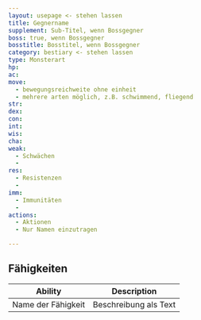 ```yaml
---
layout: usepage <- stehen lassen
title: Gegnername
supplement: Sub-Titel, wenn Bossgegner
boss: true, wenn Bossgegner
bosstitle: Bosstitel, wenn Bossgegner
category: bestiary <- stehen lassen
type: Monsterart
hp: 
ac: 
move:
  - bewegungsreichweite ohne einheit
  - mehrere arten möglich, z.B. schwimmend, fliegend
str: 
dex: 
con: 
int: 
wis: 
cha: 
weak:
  - Schwächen
  -
res:
  - Resistenzen
  -
imm:
  - Immunitäten
  - 
actions:
  - Aktionen
  - Nur Namen einzutragen

---
```


<!--more-->

## Fähigkeiten

| Ability            | Description           |
|--------------------|-----------------------|
| Name der Fähigkeit | Beschreibung als Text |
